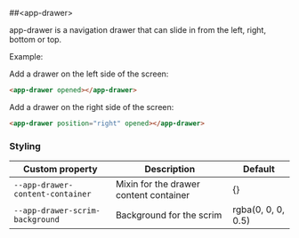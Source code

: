 ##&lt;app-drawer&gt;

app-drawer is a navigation drawer that can slide in from the left, right, bottom or top.

Example:

Add a drawer on the left side of the screen:

```html
<app-drawer opened></app-drawer>
```

Add a drawer on the right side of the screen:

```html
<app-drawer position="right" opened></app-drawer>
```

### Styling

Custom property                  | Description                            | Default
---------------------------------|----------------------------------------|--------------------
`--app-drawer-content-container` | Mixin for the drawer content container | {}
`--app-drawer-scrim-background`  | Background for the scrim               | rgba(0, 0, 0, 0.5)
